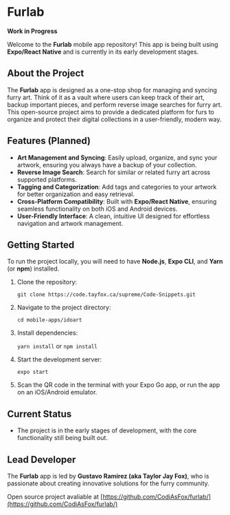 Furlab
======

**Work in Progress**

Welcome to the **Furlab** mobile app repository! This app is being built using **Expo/React Native** and is currently in its early development stages.

About the Project
-----------------

The **Furlab** app is designed as a one-stop shop for managing and syncing furry art. Think of it as a vault where users can keep track of their art, backup important pieces, and perform reverse image searches for furry art. This open-source project aims to provide a dedicated platform for furs to organize and protect their digital collections in a user-friendly, modern way.

Features (Planned)
------------------

*   **Art Management and Syncing**: Easily upload, organize, and sync your artwork, ensuring you always have a backup of your collection.
*   **Reverse Image Search**: Search for similar or related furry art across supported platforms.
*   **Tagging and Categorization**: Add tags and categories to your artwork for better organization and easy retrieval.
*   **Cross-Platform Compatibility**: Built with **Expo/React Native**, ensuring seamless functionality on both iOS and Android devices.
*   **User-Friendly Interface**: A clean, intuitive UI designed for effortless navigation and artwork management.


Getting Started
---------------

To run the project locally, you will need to have **Node.js**, **Expo CLI**, and **Yarn** (or **npm**) installed.

1.  Clone the repository:

    `git clone https://code.tayfox.ca/supreme/Code-Snippets.git`

2.  Navigate to the project directory:

    `cd mobile-apps/idoart`

3.  Install dependencies:

    `yarn install` or `npm install`

4.  Start the development server:

    `expo start`

5.  Scan the QR code in the terminal with your Expo Go app, or run the app on an iOS/Android emulator.


Current Status
--------------

*   The project is in the early stages of development, with the core functionality still being built out.


Lead Developer
--------------

The **Furlab** app is led by **Gustavo Ramirez (aka Taylor Jay Fox)**, who is passionate about creating innovative solutions for the furry community.

Open source project avaliable at [https://github.com/CodiAsFox/furlab/](https://github.com/CodiAsFox/furlab/)
